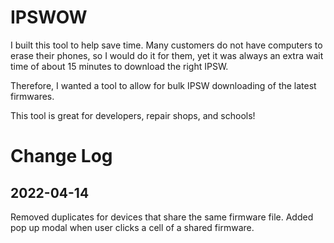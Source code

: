 # IPSWOW

I built this tool to help save time. Many customers do not have computers to erase their phones, so I would do it for them, yet it was always an extra wait time of about 15 minutes to download the right IPSW.

Therefore, I wanted a tool to allow for bulk IPSW downloading of the latest firmwares.

This tool is great for developers, repair shops, and schools!




# Change Log

## 2022-04-14
  
Removed duplicates for devices that share the same firmware file. 
Added pop up modal when user clicks a cell of a shared firmware. 
